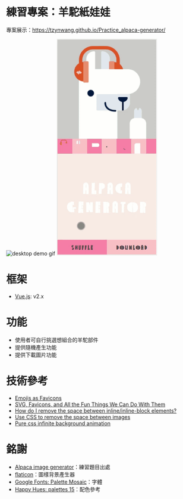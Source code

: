 # 練習專案：羊駝紙娃娃

專案展示：https://tzynwang.github.io/Practice_alpaca-generator/

![desktop demo gif](./.README/demoDesktop.gif)
![mobile demo gif](./.README/demoMobile.gif)

# 框架
- [Vue.js](https://vuejs.org/): v2.x

# 功能
- 使用者可自行挑選想組合的羊駝部件
- 提供隨機產生功能
- 提供下載圖片功能

# 技術參考
- [Emojis as Favicons](https://css-tricks.com/emojis-as-favicons/)
- [SVG, Favicons, and All the Fun Things We Can Do With Them](https://css-tricks.com/svg-favicons-and-all-the-fun-things-we-can-do-with-them/)
- [How do I remove the space between inline/inline-block elements?](https://stackoverflow.com/questions/5078239/how-do-i-remove-the-space-between-inline-inline-block-elements)
- [Use CSS to remove the space between images](https://stackoverflow.com/questions/7641678/use-css-to-remove-the-space-between-images)
- [Pure css infinite background animation](https://codepen.io/kootoopas/pen/reyqg)

# 銘謝
- [Alpaca image generator](https://www.codementor.io/projects/web/alpaca-image-generator-website-ce2oc0eus8)：練習題目出處
- [flaticon](https://www.flaticon.com/pattern/)：圖樣背景產生器
- [Google Fonts: Palette Mosaic](https://fonts.google.com/specimen/Palette+Mosaic)：字體
- [Happy Hues: palettes 15](https://www.happyhues.co/palettes/15)：配色參考